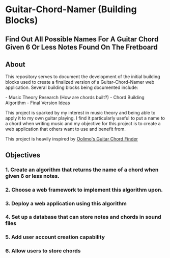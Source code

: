 # Guitar-Chord-Namer (Building Blocks)

## Find Out All Possible Names For A Guitar Chord Given 6 Or Less Notes Found On The Fretboard

## About
<p>
 This repository serves to document the development of the initial building blocks used to create a finalized version of a Guitar-Chord-Namer web application.
 Several building blocks being documented include:</p>
 - Music Theory Research (How are chords built?)
 - Chord Building Algorithm
 - Final Version Ideas

<p>
 This project is sparked by my interest in music theory and being able to apply it to my own guitar playing. I find it particularly useful to put a name to a chord when writing music and my objective for this project is to create a web application that others want to use and benefit from.

 This project is heavily inspired by [Oolimo's Guitar Chord Finder](https://www.oolimo.com/en/guitar-chords/find)
</p>

## Objectives
###     1. Create an algorithm that returns the name of a chord when given 6 or less notes.
###     2. Choose a web framework to implement this algorithm upon. 
###     3. Deploy a web application using this algorithm
###     4. Set up a database that can store notes and chords in sound files
###     5. Add user account creation capability
###     6. Allow users to store chords
